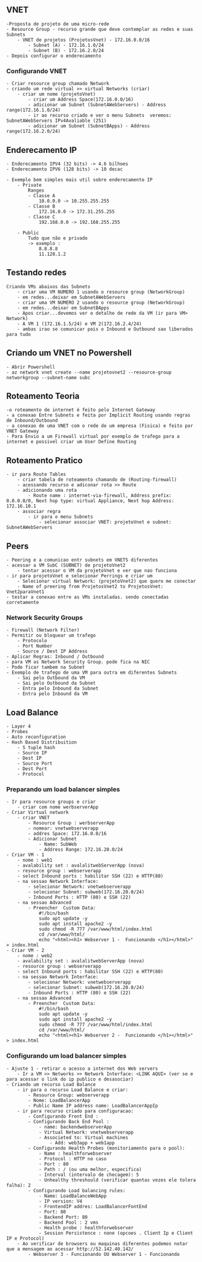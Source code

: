 ## VNET
    -Proposta de projeto de uma micro-rede
    - Resource Group - recurso grande que deve contemplar as redes e suas Subnets
        - VNET de projetos (ProjetosVnet) - 172.16.0.0/16
            - Subnet (A) - 172.16.1.0/24
            - Subnet (B) - 172.16.2.0/24
    - Depois configurar o enderecamento

### Configurando VNET
    - Criar resource group chamado Network
    - criando um rede virtual >> virtual Networks (criar)
        - criar um nome (projetoVnet)
            - criar um Address Space(172.16.0.0/16)
            - adicionar um Subnet (SubnetAWebServers) - Address range(172.16.1.0/24)
            - ir ao recurso criado e ver o menu Subnets  veremos: SubnetAWebServers IPv4Avaliable (251)
            - adicionar um Subnet (SubnetBApps) - Address range(172.16.2.0/24)
            
## Enderecamento IP
    - Enderecamento IPV4 (32 bits) -> 4.6 bilhoes
    - Enderecamento IPV6 (128 bits) -> 10 decac
    
    - Exemplo bem simples mais util sobre enderecamento IP
        - Private
            Ranges
            - Classe A
                10.0.0.0 -> 10.255.255.255
            - Classe B
                172.16.0.0 -> 172.31.255.255
            - Classe C
                192.168.0.0 -> 192.168.255.255
                
        - Public
            Tudo que não e privado
            -> exemplo :
                8.8.8.8
                11.128.1.2
## Testando redes
    Criando VMs abaixos das Subnets
        - criar uma VM NUMERO 1 usando o resource group (NetworkGroup)
        - em redes...deixar em SubnetAWebServers
        - criar uma VM NUMERO 2 usando o resource group (NetworkGroup)
        - em redes...deixar em SubnetBApps
        - Apos criar...devemos ver o detalhe de rede da VM (ir para VM> Network)
        - A VM 1 (172.16.1.5/24) e VM 2(172.16.2.4/24)
        - ambas irao se comunicar pois o Inbound e Outbound sao liberados para tudo
## Criando um VNET no Powershell
    - Abrir Powershell
    - az network vnet create --name projetovnet2 --resource-group networkgroup --subnet-name subc

## Roteamento Teoria
    -o roteamento de internet é feito pelo Internet Gateway
    - a conexao Entre Subnets e feita por Implicit Routing usando regras de Inbound/Outbound
    - a conexao de uma VNET com o rede de um empresa (Fisica) e feito por VNET Gateway
    - Para Envio a um Firewall virtual por exemplo de trafego para a internet e possivel criar um User Define Routing
## Roteamento Pratico
    - ir para Route Tables
        - criar tabela de roteamento chamando de (Routing-firewall)
        - acessando recurso e adiconar rota >> Route
        - adicionando uma rota
            - Route name : internet-via-firewall, Address prefix: 0.0.0.0/0, Next hop type: virtual Appliance, Next hop Address: 172.16.10.1
        - associar regra
            - ir para o menu Subnets
                - selecionar associar VNET: projetoVnet e subnet: SubnetAWebServers

## Peers
    - Peering e a comunicao entr subnets em VNETS diferentes
    - acessar a VM SubC (SUBNET) de projetoVnet2
        - tentar acessar o VM da projetoVnet e ver que nao funciona
    - ir para projetoVnet e selecionar Perrings e criar um
        - Selecionar virtual Network: (projetoVnet2) que quero me conectar
        - Name of preering from ProjetosVnet2 to ProjetosVnet: Vnet2paraVnet1 
    - testar a conexao entre as VMs instaladas. sendo conectadas corretamente

### Network Security Groups
    - Firewall (Network Filter)
    - Permitir ou bloquear um trafego
        - Protocolo
        - Port Number
        - Source / Dest IP Address
    - Aplicar Regras: Inbound / Outbound
    - para VM as Network Security Group. pode fica na NIC
    - Pode ficar tambem na Subnet
    - Exemplo de trafego de uma VM para outra em diferentes Subnets
        - Sai pelo Outbound da VM
        - Sai pelo Outbound da Subnet
        - Entra pelo Inbound da Subnet
        - Entra pelo Inbound da VM

## Load Balance 
    - Layer 4
    - Probes
    - Auto reconfiguration
    - Hash Based Distribuition
        - S tuple hash
        - Source IP 
        - Dest IP 
        - Source Port 
        - Dest Port
        - Protocol
### Preparando um load balancer simples
    - Ir para resource groups e criar
        - criar com nome werbserverApp
    - Criar Virtual network
        - criar VNET
            - Resource Group : werbserverApp
            - nomear: vnetwebserverapp
            - addres Space: 172.16.0.0/16
            - Adicionar Subnet
                - Name: SubWeb
                - Address Range: 172.16.20.0/24
    - Criar VM - 1
        - nome : web1
        - avalability set : avalalitwebServerApp (nova)
        - resource group : webserverapp
        - select Inbound ports : habilitar SSH (22) e HTTP(80)
        - na sessao Network Interface:
            - selecionar Network: vnetwebserverapp
            - selecionar Subnet: subweb(172.16.20.0/24)
            - Inbound Ports : HTTP (80) e SSH (22)
        - na sessao Advanced
            - Preencher  Custom Data:
                #!/bin/bash
                sudo apt update -y
                sudo apt install apache2 -y
                sudo chmod -R 777 /var/www/html/index.html
                cd /var/www/html/
                echo "<html><h1> Webserver 1 -  Funcionando </h1></html>" > index.html
    - Criar VM - 2
        - nome : web2
        - avalability set : avalalitwebServerApp (nova)
        - resource group : webserverapp
        - select Inbound ports : habilitar SSH (22) e HTTP(80)
        - na sessao Network Interface:
            - selecionar Network: vnetwebserverapp
            - selecionar Subnet: subweb(172.16.20.0/24)
            - Inbound Ports : HTTP (80) e SSH (22)
        - na sessao Advanced
            - Preencher  Custom Data:
                #!/bin/bash
                sudo apt update -y
                sudo apt install apache2 -y
                sudo chmod -R 777 /var/www/html/index.html
                cd /var/www/html/
                echo "<html><h1> Webserver 2 -  Funcionando </h1></html>" > index.html

### Configurando um load balancer simples
    - Ajuste 1 - retirar o acesso a internet dos Web servers
        - Ir a VM >> Networks >> Network Interface: <LINK AQUI> (ver se e para acessar o link do ip publico e desasociar)
    - Criando um recurso Load Balance
        - ir para o recurso Load Balance e criar:
            - Resource Group: webserverapp
            - Nome: LoadBalancerApp
            - Public Name IP address name: LoadBalancerAppIp
        - ir para recurso criado para configuracao:
            - Configurando Front End : 
            - Configurando Back End Pool :
                - name: backendwebserverApp
                - Virtual Network: vnetwebserverapp
                - Associeted to: Virtual machines
                    - Add: web3app + web1app
            - Configurando Health Probes (monitoriamento para o pool):
                - Name : healthforwebserver
                - Protocol : HTTP no caso
                - Port : 80
                - Path : / (ou uma melhor, especifica)
                - Interval (intervalo de checagem): 5
                - Unhealthy threshould (verificar quantas vezes ele tolera falha): 2
            - Configurando Load balancing rules:
                - Name: LoadBalanceWebApp
                - IP version: V4
                - FrontendIP addres: LoadBalancerFontEnd
                - Port: 80
                - Backend Port: 80
                - Backend Pool : 2 vms 
                - Health probe : healthforwebserver
                - Session Persistence : none (opcoes . Client Ip e Client IP e Protocol) 
        - Ao verificar de browsers ou maquinas diferentes podemos notar que a mensagem ao acessar http://52.142.40.142/
            - Webserver 3 - Funcionando OU Webserver 1 - Funcionando
